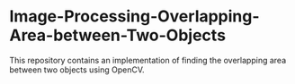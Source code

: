 # Image-Processing-Overlapping-Area-between-Two-Objects
This repository contains an implementation of finding the overlapping area between two objects using OpenCV.
